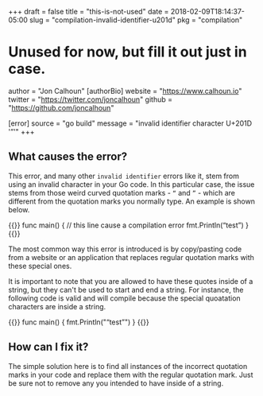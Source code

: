 +++
draft = false
title = "this-is-not-used"
date = 2018-02-09T18:14:37-05:00
slug = "compilation-invalid-identifier-u201d"
pkg = "compilation"

# Unused for now, but fill it out just in case.
author = "Jon Calhoun"
[authorBio]
website = "https://www.calhoun.io"
twitter = "https://twitter.com/joncalhoun"
github = "https://github.com/joncalhoun"

[error]
source = "go build"
message = "invalid identifier character U+201D '”'"
+++


## What causes the error?

This error, and many other `invalid identifier` errors like it, stem from using an invalid character in your Go code. In this particular case, the issue stems from those weird curved quotation marks - `“` and `”` - which are different from the quotation marks you normally type. An example is shown below.

{{<playground iXew6CUG4Cf>}}
func main() {
  // this line cause a compilation error
	fmt.Println(“test”)
}
{{</playground>}}

The most common way this error is introduced is by copy/pasting code from a website or an application that replaces regular quotation marks with these special ones.

It is important to note that you are allowed to have these quotes inside of a string, but they can't be used to start and end a string. For instance, the following code is valid and will compile because the special quoatation characters are inside a string.

{{<playground y0f-jjo2s8n>}}
func main() {
	fmt.Println("“test”")
}
{{</playground>}}


## How can I fix it?

The simple solution here is to find all instances of the incorrect quotation marks in your code and replace them with the regular quotation mark. Just be sure not to remove any you intended to have inside of a string.
